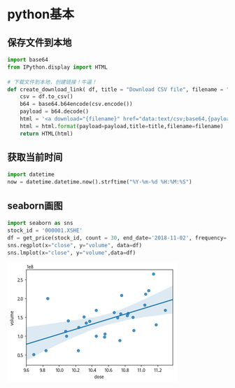 # python基本

## 保存文件到本地

```python
import base64
from IPython.display import HTML

# 下载文件到本地，创建链接！牛逼！
def create_download_link( df, title = "Download CSV file", filename = "data.csv"):
    csv = df.to_csv()
    b64 = base64.b64encode(csv.encode())
    payload = b64.decode()
    html = '<a download="{filename}" href="data:text/csv;base64,{payload}" target="_blank">{title}</a>'
    html = html.format(payload=payload,title=title,filename=filename)
    return HTML(html)
```

## 获取当前时间

```python
import datetime
now = datetime.datetime.now().strftime("%Y-%m-%d %H:%M:%S")
```



## seaborn画图

```python
import seaborn as sns
stock_id = '000001.XSHE'
df = get_price(stock_id, count = 30, end_date='2018-11-02', frequency='daily')
sns.regplot(x="close", y="volume", data=df)
sns.lmplot(x="close", y="volume",data=df)
```

![](../.gitbook/assets/image%20%282%29.png)




